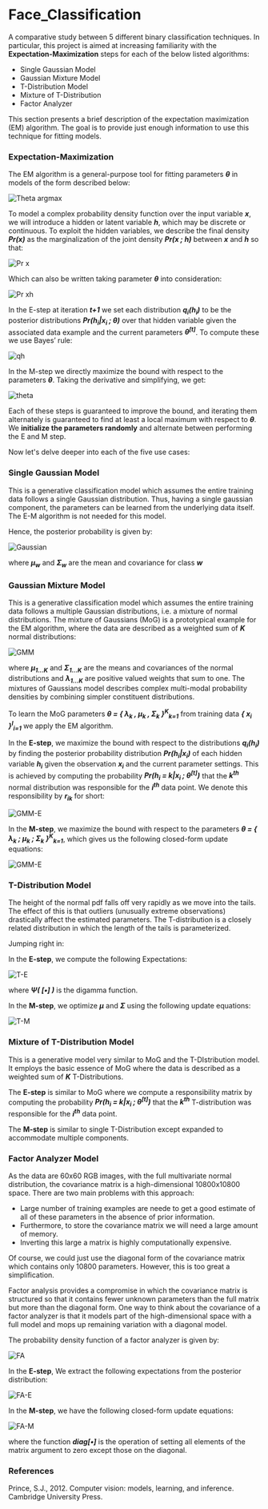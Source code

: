 # Face_Classification
A comparative study between 5 different binary classification techniques. In particular, this project is aimed at increasing familiarity with the **Expectation-Maximization** steps for each of the below listed algorithms:

* Single Gaussian Model
* Gaussian Mixture Model
* T-Distribution Model
* Mixture of T-Distribution
* Factor Analyzer

This section presents a brief description of the expectation maximization
(EM) algorithm. The goal is to provide just enough information to use this technique for fitting models.

### Expectation-Maximization
The EM algorithm is a general-purpose tool for fitting parameters ***θ*** in models of the form described below:

![Theta argmax][Eq-1]

To model a complex probability density function over the input variable ***x***, we will introduce a hidden or latent variable ***h***, which may be discrete or continuous. To exploit the hidden variables, we describe the final density ***Pr(x)*** as the marginalization of the joint density ***Pr(x ; h)*** between ***x*** and ***h*** so that:

![Pr x][Eq-2]

Which can also be written taking parameter ***θ*** into consideration:

![Pr xh][Eq-3]

In the E-step at iteration ***t+1*** we set each distribution ***q<sub>i</sub>(h<sub>i</sub>)*** to be the posterior distributions ***Pr(h<sub>i</sub>|x<sub>i</sub> ; θ)*** over that hidden variable given the associated data example
and the current parameters ***θ<sup>[t]</sup>***. To compute these we use Bayes’ rule:

![qh][Eq-4]

In the M-step we directly maximize the bound with respect to the parameters ***θ***. Taking the derivative and simplifying, we get:

![theta][Eq-5]

Each of these steps is guaranteed to improve the bound, and iterating them alternately is guaranteed to find at least a local maximum with respect to ***θ***.  We **initialize the parameters randomly** and alternate between performing the E and M step.

Now let's delve deeper into each of the five use cases:

### Single Gaussian Model

This is a generative classification model which assumes the entire training data follows a single Gaussian distribution.
Thus, having a single gaussian component, the parameters can be learned from the underlying data itself. The E-M algorithm is not needed for this model.

Hence, the posterior probability is given by:

![Gaussian][Eq-6]   

where ***µ<sub>w</sub>*** and ***Σ<sub>w</sub>*** are the mean and covariance for class ***w***

### Gaussian Mixture Model

This is a generative classification model which assumes the entire training data follows a multiple Gaussian distributions, i.e. a mixture of normal distributions. The mixture of Gaussians (MoG) is a prototypical example for the EM algorithm, where the data are described as a weighted sum of ***K*** normal distributions:

![GMM][Eq-7]

where ***µ<sub>1...K</sub>*** and ***Σ<sub>1...K</sub>*** are the means and covariances of the normal distributions
and ***λ<sub>1...K</sub>*** are positive valued weights that sum to one. The mixtures of Gaussians
model describes complex multi-modal probability densities by combining simpler
constituent distributions.

To learn the MoG parameters ***θ = { λ<sub>k</sub> , µ<sub>k</sub> , Σ<sub>k</sub> }<sup>K</sup><sub>k=1</sub>*** from training data ***{ x<sub>i</sub> }<sup>I</sup><sub>i=1</sub>*** we apply the EM algorithm.

In the **E-step**, we maximize the bound with respect to the distributions ***q<sub>i</sub>(h<sub>i</sub>)***
by finding the posterior probability distribution ***Pr(h<sub>i</sub>|x<sub>i</sub>)*** of each hidden variable
***h<sub>i</sub>*** given the observation ***x<sub>i</sub>*** and the current parameter settings. This is achieved by computing the probability ***Pr(h<sub>i</sub> = k|x<sub>i</sub> ; θ<sup>[t]</sup>)*** that the ***k<sup>th</sup>*** normal
distribution was responsible for the ***i<sup>th</sup>*** data point. We denote this
responsibility by ***r<sub>ik</sub>*** for short:

![GMM-E][Eq-8]

In the **M-step**, we maximize the bound with respect to the parameters ***θ = { λ<sub>k</sub> ; µ<sub>k</sub> ; Σ<sub>k</sub> }<sup>K</sup><sub>k=1</sub>***, which gives us the following closed-form update equations:

![GMM-E][Eq-8]

### T-Distribution Model
The height of the normal pdf falls off very rapidly as we move into the tails. The effect of this is that outliers (unusually extreme observations) drastically affect the estimated parameters. The T-distribution
is a closely related distribution in which the length of the tails is parameterized.

Jumping right in:

In the **E-step**, we compute the following Expectations:

![T-E][Eq-10]

where ***Ψ( [•] )*** is the digamma function.

In the **M-step**, we optimize ***µ*** and ***Σ*** using the following update equations:

![T-M][Eq-11]

### Mixture of T-Distribution Model

This is a generative model very similar to MoG and the T-DIstribution model. It employs the basic essence of MoG where the data is described as a weighted sum of ***K*** T-Distributions.

The **E-step** is similar to MoG where we compute a responsibility matrix by computing the probability ***Pr(h<sub>i</sub> = k|x<sub>i</sub> ; θ<sup>[t]</sup>)*** that the ***k<sup>th</sup>*** T-distribution was responsible for the ***i<sup>th</sup>*** data point.

The **M-step** is similar to single T-Distribution except expanded to accommodate multiple components.

### Factor Analyzer Model

As the data are 60x60 RGB images, with the full multivariate normal distribution, the covariance matrix is a high-dimensional 10800x10800 space. There are two main problems with this approach:

* Large number of training examples are neede to get a good estimate of all of these parameters
in the absence of prior information.
* Furthermore, to store the covariance matrix we will need a large amount of memory.
* Inverting this large a matrix is highly computationally expensive.

Of course, we could just use the diagonal form of the covariance matrix which contains only 10800 parameters. However, this is too great a simplification.

Factor analysis provides a compromise in which the covariance matrix is structured so that it contains fewer unknown parameters than the full matrix but more than the diagonal form. One way to think about the covariance of a factor analyzer is that it models part of the high-dimensional space with a full model and mops up remaining variation with a diagonal model.

The probability density function of a factor analyzer is given by:

![FA][Eq-12]

In the **E-step**, We extract the following expectations from the posterior distribution:

![FA-E][Eq-13]

In the **M-step**, we have the following closed-form update equations:

![FA-M][Eq-14]

where the function ***diag[•]*** is the operation of setting all elements of the matrix argument to zero except those on the diagonal.

### References
Prince, S.J., 2012. Computer vision: models, learning, and inference. Cambridge University Press.

[Eq-1]: https://github.com/hgarud/Face_Classification/blob/master/Graphics/Eq-1.png
[Eq-2]: https://github.com/hgarud/Face_Classification/blob/master/Graphics/Eq-2.png
[Eq-3]: https://github.com/hgarud/Face_Classification/blob/master/Graphics/Eq-3.png
[Eq-4]: https://github.com/hgarud/Face_Classification/blob/master/Graphics/Eq-4.png
[Eq-5]: https://github.com/hgarud/Face_Classification/blob/master/Graphics/Eq-5.png
[Eq-6]: https://github.com/hgarud/Face_Classification/blob/master/Graphics/Eq-6.png
[Eq-7]: https://github.com/hgarud/Face_Classification/blob/master/Graphics/Eq-7.png
[Eq-8]: https://github.com/hgarud/Face_Classification/blob/master/Graphics/Eq-8.png
[Eq-9]: https://github.com/hgarud/Face_Classification/blob/master/Graphics/Eq-9.png
[Eq-10]: https://github.com/hgarud/Face_Classification/blob/master/Graphics/Eq-10.png
[Eq-11]: https://github.com/hgarud/Face_Classification/blob/master/Graphics/Eq-11.png
[Eq-12]: https://github.com/hgarud/Face_Classification/blob/master/Graphics/Eq-12.png
[Eq-13]: https://github.com/hgarud/Face_Classification/blob/master/Graphics/Eq-13.png
[Eq-14]: https://github.com/hgarud/Face_Classification/blob/master/Graphics/Eq-14.png
